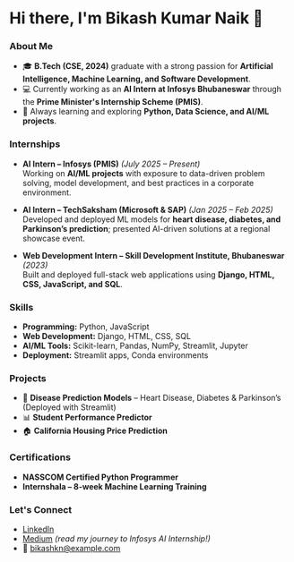 # Hi there, I'm Bikash Kumar Naik 👋

### About Me
- 🎓 **B.Tech (CSE, 2024)** graduate with a strong passion for **Artificial Intelligence, Machine Learning, and Software Development**.
- 💻 Currently working as an **AI Intern at Infosys Bhubaneswar** through the **Prime Minister's Internship Scheme (PMIS)**.
- 🌱 Always learning and exploring **Python, Data Science, and AI/ML projects**.

### Internships
- **AI Intern – Infosys (PMIS)** *(July 2025 – Present)*  
  Working on **AI/ML projects** with exposure to data-driven problem solving, model development, and best practices in a corporate environment.
  
- **AI Intern – TechSaksham (Microsoft & SAP)** *(Jan 2025 – Feb 2025)*  
  Developed and deployed ML models for **heart disease, diabetes, and Parkinson’s prediction**; presented AI-driven solutions at a regional showcase event.
  
- **Web Development Intern – Skill Development Institute, Bhubaneswar** *(2023)*  
  Built and deployed full-stack web applications using **Django, HTML, CSS, JavaScript, and SQL**.

### Skills
- **Programming:** Python, JavaScript  
- **Web Development:** Django, HTML, CSS, SQL  
- **AI/ML Tools:** Scikit-learn, Pandas, NumPy, Streamlit, Jupyter  
- **Deployment:** Streamlit apps, Conda environments

### Projects
- 🏥 **Disease Prediction Models** – Heart Disease, Diabetes & Parkinson’s (Deployed with Streamlit)
- 📊 **Student Performance Predictor**
- 🏠 **California Housing Price Prediction**

### Certifications
- **NASSCOM Certified Python Programmer**
- **Internshala – 8-week Machine Learning Training**

### Let's Connect
- [LinkedIn](https://www.linkedin.com/in/your-linkedin-id)
- [Medium](https://medium.com/@your-id) *(read my journey to Infosys AI Internship!)*
- 📧 bikashkn@example.com
